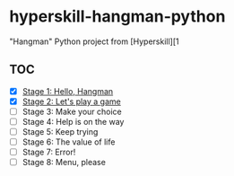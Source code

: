 # hyperskill-hangman-python

"Hangman" Python project from [Hyperskill][1

## TOC

- [x] [Stage 1: Hello, Hangman](src/stage1/project.py)
- [x] [Stage 2: Let's play a game](src/stage2/project.py)
- [ ] Stage 3: Make your choice
- [ ] Stage 4: Help is on the way
- [ ] Stage 5: Keep trying
- [ ] Stage 6: The value of life
- [ ] Stage 7: Error!
- [ ] Stage 8: Menu, please

[1]: https://hyperskill.org/

